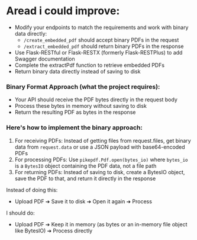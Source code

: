 # Aread i could improve:



- Modify your endpoints to match the requirements and work with binary data directly:
	*  `/create_embedded_pdf` should accept binary PDFs in the request
	*  `/extract_embedded_pdf` should return binary PDFs in the response
- Use Flask-RESTful or Flask-RESTX (formerly Flask-RESTPlus) to add Swagger documentation
- Complete the extractPdf function to retrieve embedded PDFs
- Return binary data directly instead of saving to disk

### Binary Format Approach (what the project requires):
- Your API should receive the PDF bytes directly in the request body
- Process these bytes in memory without saving to disk
- Return the resulting PDF as bytes in the response

### Here's how to implement the binary approach:
1. For receiving PDFs: Instead of getting files from request.files, get binary data from `request.data` or use a JSON payload with base64-encoded PDFs
2. For processing PDFs: Use `pikepdf.Pdf.open(bytes_io)` where `bytes_io` is a `BytesIO` object containing the PDF data, not a file path
3. For returning PDFs: Instead of saving to disk, create a BytesIO object, save the PDF to that, and return it directly in the response


Instead of doing this:
- Upload PDF ➔ Save it to disk ➔ Open it again ➔ Process

I should do:
- Upload PDF ➔ Keep it in memory (as bytes or an in-memory file object like BytesIO) ➔ Process directly
